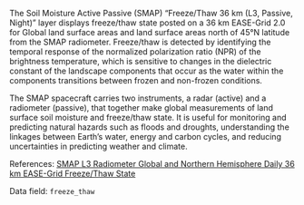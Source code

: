 The Soil Moisture Active Passive (SMAP) “Freeze/Thaw 36 km (L3, Passive, Night)” layer displays freeze/thaw state posted on a 36 km EASE-Grid 2.0 for Global land surface areas and land surface areas north of 45°N latitude from the SMAP radiometer. Freeze/thaw is detected by identifying the temporal response of the normalized polarization ratio (NPR) of the brightness temperature, which is sensitive to changes in the dielectric constant of the landscape components that occur as the water within the components transitions between frozen and non-frozen conditions.

The SMAP spacecraft carries two instruments, a radar (active) and a radiometer (passive), that together make global measurements of land surface soil moisture and freeze/thaw state. It is useful for monitoring and predicting natural hazards such as floods and droughts, understanding the linkages between Earth’s water, energy and carbon cycles, and reducing uncertainties in predicting weather and climate.

References: [SMAP L3 Radiometer Global and Northern Hemisphere Daily 36 km EASE-Grid Freeze/Thaw State](https://nsidc.org/data/spl3ftp)

Data field: `freeze_thaw`
